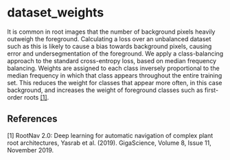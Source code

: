 # dataset_weights

It is common in root images that the number of background pixels heavily outweigh the foreground. Calculating a loss over an unbalanced dataset such as this is likely to cause a bias towards background pixels, causing error and undersegmentation of the foreground. We apply a class-balancing approach to the standard cross-entropy loss, based on median frequency balancing. Weights are assigned to each class inversely proportional to the median frequency in which that class appears throughout the entire training set. This reduces the weight for classes that appear more often, in this case background, and increases the weight of foreground classes such as first-order roots [[1]](#1). 








## References
<a id="1">[1]</a> 
RootNav 2.0: Deep learning for automatic navigation of complex plant root architectures, Yasrab et al. (2019). 
GigaScience, Volume 8, Issue 11, November 2019.

